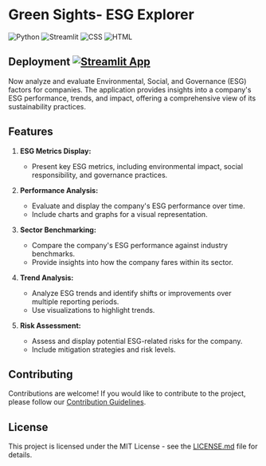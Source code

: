 # Green Sights- ESG Explorer

![Python](https://img.shields.io/badge/python-3670A0?style=for-the-badge&logo=python&logoColor=ffdd54)
![Streamlit](https://img.shields.io/badge/Streamlit-FF4B4B.svg?style=for-the-badge&logo=Streamlit&logoColor=white)
![CSS](https://img.shields.io/badge/CSS3-1572B6.svg?style=for-the-badge&logo=CSS3&logoColor=white)
![HTML](https://img.shields.io/badge/HTML5-E34F26.svg?style=for-the-badge&logo=HTML5&logoColor=white)
## Deployment  [![Streamlit App](https://static.streamlit.io/badges/streamlit_badge_black_white.svg)](https://greensights.streamlit.app/)



Now analyze and evaluate Environmental, Social, and Governance (ESG) factors for companies. The application provides insights into a company's ESG performance, trends, and impact, offering a comprehensive view of its sustainability practices.

## Features

1. **ESG Metrics Display:**
   - Present key ESG metrics, including environmental impact, social responsibility, and governance practices.

2. **Performance Analysis:**
   - Evaluate and display the company's ESG performance over time.
   - Include charts and graphs for a visual representation.

3. **Sector Benchmarking:**
   - Compare the company's ESG performance against industry benchmarks.
   - Provide insights into how the company fares within its sector.

4. **Trend Analysis:**
   - Analyze ESG trends and identify shifts or improvements over multiple reporting periods.
   - Use visualizations to highlight trends.

5. **Risk Assessment:**
   - Assess and display potential ESG-related risks for the company.
   - Include mitigation strategies and risk levels.


## Contributing

Contributions are welcome! If you would like to contribute to the project, please follow our [Contribution Guidelines](CONTRIBUTING.md).

## License

This project is licensed under the MIT License - see the [LICENSE.md](LICENSE.md) file for details.

